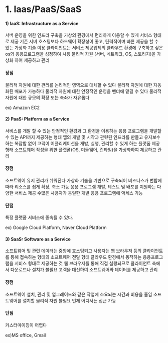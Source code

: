 # 1. Iaas/PaaS/SaaS
#### 1) IaaS: Infrastructure as a Service
서버 운영을 위한 인프라 구축을 가상의 환경에서 편리하게 이용할 수 있게 서비스 형태로 제공
기존 서버 호스팅보다 하드웨어 확장성이 좋고, 탄력적이며 빠른 제공을 할 수 있는 가상화 기술 이용
클라이언트는 서비스 제공업체의 클라우드 환경에 구축하고 싶은 os와 응용프로그램을 성정하여 사용
물리적 자원 (서버, 네트워크, OS, 스토리지)을 가상화 하여 제공하고 관리
   #### 장점
   물리적 자원에 대한 관리를 논리적인 영역으로 대체할 수 있다
물리적 자원에 대한 자동화된 배포가 가능하다
물리적 자원에 대한 안정적인 운영을 벤더에 맡길 수 있다
물리적 자원에 대한 규모의 확장 또는 축솨가 자유롭다

ex) Amazon EC2


#### 2) PaaS: Platform as a Service
서비스를 개발 할 수 있는 안정적인 환경과 그 환경을 이용하는 응용 프로그램을 개발할 수 있는 
API까지 제공하는 형태
앱의 개발 및 시작과 관련된 인프라를 만들고 유지보수 하는 복잡함 없이 고객이 어플리케이션을
개발, 실행, 관리할 수 있게 하는 플랫폼 제공 형태
소프트웨어 작성을 위한 플랫폼(OS, 미들웨어, 런타임)을 가상화하여 제공하고 관리
   #### 장점
   소프트웨어 유지 관리가 쉬워진다
가상화 기술을 기반으로 구축되어 비즈니스가 변함에 따라 리소스를 쉽게 확장, 축소 가능
응용 프로그램 개발, 테스트 및 배포를 지원하는 다양한 서비스 제공
수많은 사용자가 동일한 개발 응용 프로그램에 액세스 가능
#### 단점
   특정 플랫폼 서비스에 종속될 수 있다.
   
   ex) Google Cloud Platform, Naver Cloud Platform


#### 3) SaaS: Software as a Service
소프트웨어 및 관련 데이터는 중앙에 호스팅되고 사용자는 웹 브라우저 등의 클라이언트를 통해
접속하는 형태의 소프트웨어 전달 형태
클라우드 환경에서 동작하는 응용프로그램을 서비스 형태로 제공하는 것
웹 브라우저를 통해 직접 실행되므로 클라이언트 측에서 다운로드나 설치가 불필요
고객을 대신하여 소프트웨어와 데이터를 제공하고 관리
   #### 장점
   소프트웨어 설치, 관리 및 업그레이드와 같은 작업에 소요되는 시간과 비용을 줄임
소프트웨어를 설치할 물리적 자원 불필요
언제 어디서든 접근 가능
   #### 단점
커스터마이징이 어렵다

ex)MS office, Gmail

